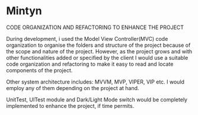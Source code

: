 # Mintyn

CODE ORGANIZATION AND REFACTORING TO ENHANCE THE PROJECT

During development, i used the Model View Controller(MVC) code organization to organise the folders and structure of the project because of the scope and nature of the project. However, as the project grows and with other functionalities added or specified by the client I would use a suitable code organization and refactoring to make it easy to read and locate components of the project.

Other system architecture includes:  MVVM, MVP, VIPER, VIP etc. I would employ any of them depending on the project at hand.

UnitTest, UITest module and Dark/Light Mode switch would be completely implemented to enhance the project, if time permits.
